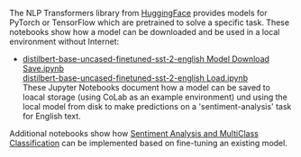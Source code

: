

The NLP Transformers library from [HuggingFace](https://huggingface.co/transformers/quicktour.html#quick-tour) provides
models for PyTorch or TensorFlow which are pretrained to solve a specific task. These notebooks show how a model can be
downloaded and be used in a local environment without Internet:

- [distilbert-base-uncased-finetuned-sst-2-english Model Download Save.ipynb](distilbert_base_uncased_finetuned_sst_2_english_Model_Download_Save.ipynb)  
  [distilbert-base-uncased-finetuned-sst-2-english Load.ipynb](distilbert_base_uncased_finetuned_sst_2_english_Load.ipynb)  
  These Jupyter Notebooks document how a model can be saved to loacal storage (using CoLab as an example environment) und using the local model from disk to make predictions on a 'sentiment-analysis' task for English text.

Additional notebooks show how [Sentiment Analysis and MultiClass Classification](LocalModelUsage_Finetuning/Readme.md) can be implemented based on fine-tuning an existing model.